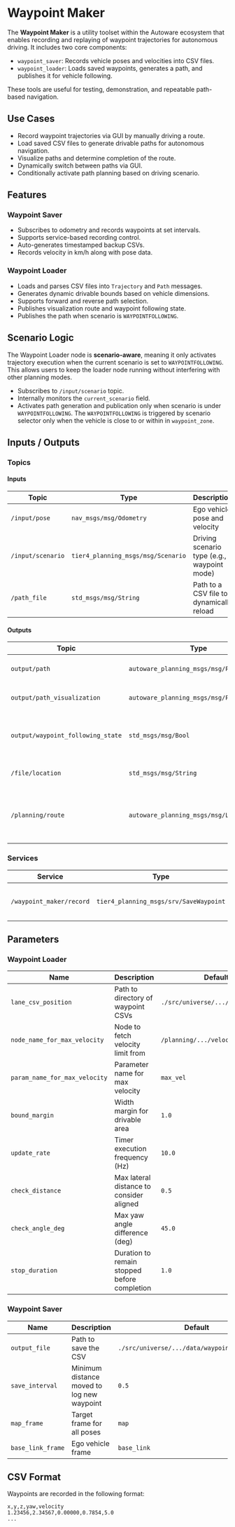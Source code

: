 # Waypoint Maker

The **Waypoint Maker** is a utility toolset within the Autoware ecosystem that enables recording and replaying of waypoint trajectories for autonomous driving. It includes two core components:

- `waypoint_saver`: Records vehicle poses and velocities into CSV files.
- `waypoint_loader`: Loads saved waypoints, generates a path, and publishes it for vehicle following.

These tools are useful for testing, demonstration, and repeatable path-based navigation.

## Use Cases

- Record waypoint trajectories via GUI by manually driving a route.
- Load saved CSV files to generate drivable paths for autonomous navigation.
- Visualize paths and determine completion of the route.
- Dynamically switch between paths via GUI.
- Conditionally activate path planning based on driving scenario.

## Features

### Waypoint Saver

- Subscribes to odometry and records waypoints at set intervals.
- Supports service-based recording control.
- Auto-generates timestamped backup CSVs.
- Records velocity in km/h along with pose data.

### Waypoint Loader

- Loads and parses CSV files into `Trajectory` and `Path` messages.
- Generates dynamic drivable bounds based on vehicle dimensions.
- Supports forward and reverse path selection.
- Publishes visualization route and waypoint following state.
- Publishes the path when scenario is `WAYPOINTFOLLOWING`.

## Scenario Logic

The Waypoint Loader node is **scenario-aware**, meaning it only activates trajectory execution when the current scenario is set to `WAYPOINTFOLLOWING`. This allows users to keep the loader node running without interfering with other planning modes.

- Subscribes to `/input/scenario` topic.
- Internally monitors the `current_scenario` field.
- Activates path generation and publication only when scenario is under `WAYPOINTFOLLOWING`. The `WAYPOINTFOLLOWING` is triggered by scenario selector only when the vehicle is close to or within in `waypoint_zone`.

## Inputs / Outputs

### Topics

#### Inputs

| Topic             | Type                               | Description                                 |
| ----------------- | ---------------------------------- | ------------------------------------------- |
| `/input/pose`     | `nav_msgs/msg/Odometry`            | Ego vehicle pose and velocity               |
| `/input/scenario` | `tier4_planning_msgs/msg/Scenario` | Driving scenario type (e.g., waypoint mode) |
| `/path_file`      | `std_msgs/msg/String`              | Path to a CSV file to dynamically reload    |

#### Outputs

| Topic                             | Type                                      | Description                                 |
| --------------------------------- | ----------------------------------------- | ------------------------------------------- |
| `output/path`                     | `autoware_planning_msgs/msg/Path`         | Main driving path from waypoints            |
| `output/path_visualization`       | `autoware_planning_msgs/msg/Path`         | Visual version of the path                  |
| `output/waypoint_following_state` | `std_msgs/msg/Bool`                       | Flag indicating if goal has been reached    |
| `/file/location`                  | `std_msgs/msg/String`                     | Current loaded file path                    |
| `/planning/route`                 | `autoware_planning_msgs/msg/LaneletRoute` | Pseudo-route message for downstream modules |

### Services

| Service                  | Type                                   | Description                     |
| ------------------------ | -------------------------------------- | ------------------------------- |
| `/waypoint_maker/record` | `tier4_planning_msgs/srv/SaveWaypoint` | Start or stop recording to file |

## Parameters

### Waypoint Loader

| Name                          | Description                                  | Default                           |
| ----------------------------- | -------------------------------------------- | --------------------------------- |
| `lane_csv_position`           | Path to directory of waypoint CSVs           | `./src/universe/.../data/`        |
| `node_name_for_max_velocity`  | Node to fetch velocity limit from            | `/planning/.../velocity_smoother` |
| `param_name_for_max_velocity` | Parameter name for max velocity              | `max_vel`                         |
| `bound_margin`                | Width margin for drivable area               | `1.0`                             |
| `update_rate`                 | Timer execution frequency (Hz)               | `10.0`                            |
| `check_distance`              | Max lateral distance to consider aligned     | `0.5`                             |
| `check_angle_deg`             | Max yaw angle difference (deg)               | `45.0`                            |
| `stop_duration`               | Duration to remain stopped before completion | `1.0`                             |

### Waypoint Saver

| Name              | Description                                | Default                                        |
| ----------------- | ------------------------------------------ | ---------------------------------------------- |
| `output_file`     | Path to save the CSV                       | `./src/universe/.../data/waypoint_default.csv` |
| `save_interval`   | Minimum distance moved to log new waypoint | `0.5`                                          |
| `map_frame`       | Target frame for all poses                 | `map`                                          |
| `base_link_frame` | Ego vehicle frame                          | `base_link`                                    |

## CSV Format

Waypoints are recorded in the following format:

```csv
x,y,z,yaw,velocity
1.23456,2.34567,0.00000,0.7854,5.0
...
```

